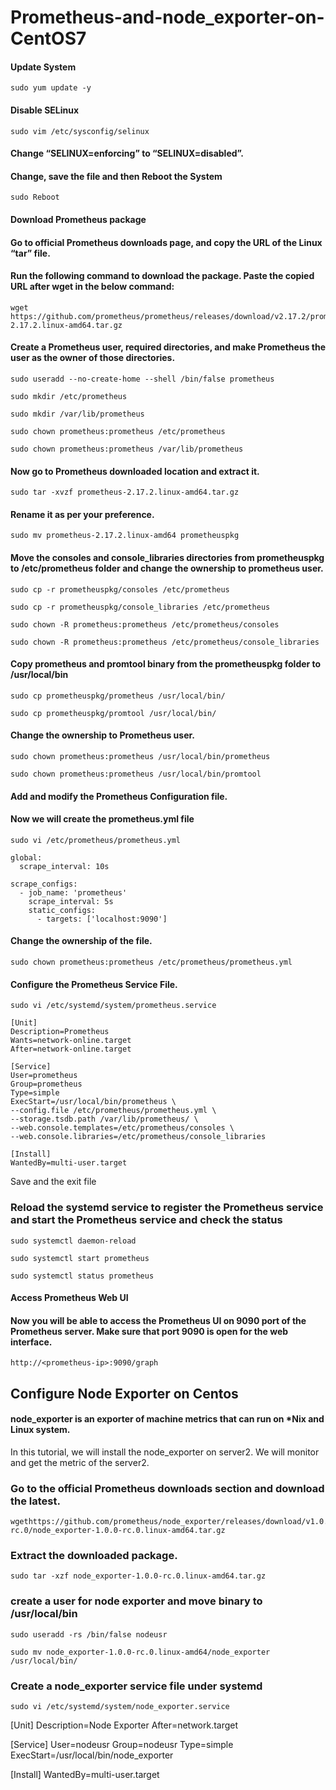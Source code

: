 # Prometheus-and-node_exporter-on-CentOS7
#### Update System
```
sudo yum update -y
```
#### Disable SELinux
```
sudo vim /etc/sysconfig/selinux
```
#### Change “SELINUX=enforcing” to “SELINUX=disabled”.
#### Change, save the file and then Reboot the System
```
sudo Reboot
```
#### Download Prometheus package
#### Go to official Prometheus downloads page, and copy the URL of the Linux “tar” file.
#### Run the following command to download the package. Paste the copied URL after wget in the below command:
``` 
wget https://github.com/prometheus/prometheus/releases/download/v2.17.2/prometheus-2.17.2.linux-amd64.tar.gz
```
#### Create a Prometheus user, required directories, and make Prometheus the user as the owner of those directories.
```
sudo useradd --no-create-home --shell /bin/false prometheus
```
```
sudo mkdir /etc/prometheus
```
```
sudo mkdir /var/lib/prometheus
```
```
sudo chown prometheus:prometheus /etc/prometheus
```
```
sudo chown prometheus:prometheus /var/lib/prometheus
```
#### Now go to Prometheus downloaded location and extract it.
```
sudo tar -xvzf prometheus-2.17.2.linux-amd64.tar.gz
```
#### Rename it as per your preference.
```
sudo mv prometheus-2.17.2.linux-amd64 prometheuspkg
```
#### Move the consoles and console_libraries directories from prometheuspkg to /etc/prometheus folder and change the ownership to prometheus user.
```
sudo cp -r prometheuspkg/consoles /etc/prometheus
```
```
sudo cp -r prometheuspkg/console_libraries /etc/prometheus
```
```
sudo chown -R prometheus:prometheus /etc/prometheus/consoles
```
```
sudo chown -R prometheus:prometheus /etc/prometheus/console_libraries
```
#### Copy prometheus and promtool binary from the prometheuspkg folder to /usr/local/bin
```
sudo cp prometheuspkg/prometheus /usr/local/bin/
```
```
sudo cp prometheuspkg/promtool /usr/local/bin/
```
#### Change the ownership to Prometheus user.
```
sudo chown prometheus:prometheus /usr/local/bin/prometheus
```
```
sudo chown prometheus:prometheus /usr/local/bin/promtool
```
#### Add and modify the Prometheus Configuration file.

#### Now we will create the prometheus.yml file
```
sudo vi /etc/prometheus/prometheus.yml

global:
  scrape_interval: 10s
  
scrape_configs: 
  - job_name: 'prometheus'
    scrape_interval: 5s
    static_configs:
      - targets: ['localhost:9090'] 
```
#### Change the ownership of the file.
```
sudo chown prometheus:prometheus /etc/prometheus/prometheus.yml
```
#### Configure the Prometheus Service File.
```
sudo vi /etc/systemd/system/prometheus.service

[Unit]
Description=Prometheus
Wants=network-online.target
After=network-online.target

[Service]
User=prometheus
Group=prometheus
Type=simple
ExecStart=/usr/local/bin/prometheus \
--config.file /etc/prometheus/prometheus.yml \
--storage.tsdb.path /var/lib/prometheus/ \
--web.console.templates=/etc/prometheus/consoles \
--web.console.libraries=/etc/prometheus/console_libraries

[Install]
WantedBy=multi-user.target
```
Save and the exit file

### Reload the systemd service to register the Prometheus service and start the Prometheus service and check the status
```
sudo systemctl daemon-reload
```
```
sudo systemctl start prometheus
```
```
sudo systemctl status prometheus
```
#### Access Prometheus Web UI

#### Now you will be able to access the Prometheus UI on 9090 port of the Prometheus server. Make sure that port 9090 is open for the web interface.
```
http://<prometheus-ip>:9090/graph
```
## Configure Node Exporter on Centos

#### node_exporter is an exporter of machine metrics that can run on *Nix and Linux system.

In this tutorial, we will install the node_exporter on server2. We will monitor and get the metric of the server2.
 
### Go to the official Prometheus downloads section and download the latest.
```
wgethttps://github.com/prometheus/node_exporter/releases/download/v1.0.0-rc.0/node_exporter-1.0.0-rc.0.linux-amd64.tar.gz
```
### Extract the downloaded package.
```
sudo tar -xzf node_exporter-1.0.0-rc.0.linux-amd64.tar.gz
```
### create a user for node exporter and move binary to /usr/local/bin
```
sudo useradd -rs /bin/false nodeusr

```
```
sudo mv node_exporter-1.0.0-rc.0.linux-amd64/node_exporter /usr/local/bin/
```
### Create a node_exporter service file under systemd
```
sudo vi /etc/systemd/system/node_exporter.service
```
[Unit] 
Description=Node Exporter 
After=network.target
 
[Service]
User=nodeusr 
Group=nodeusr 
Type=simple 
ExecStart=/usr/local/bin/node_exporter

[Install] 
WantedBy=multi-user.target










